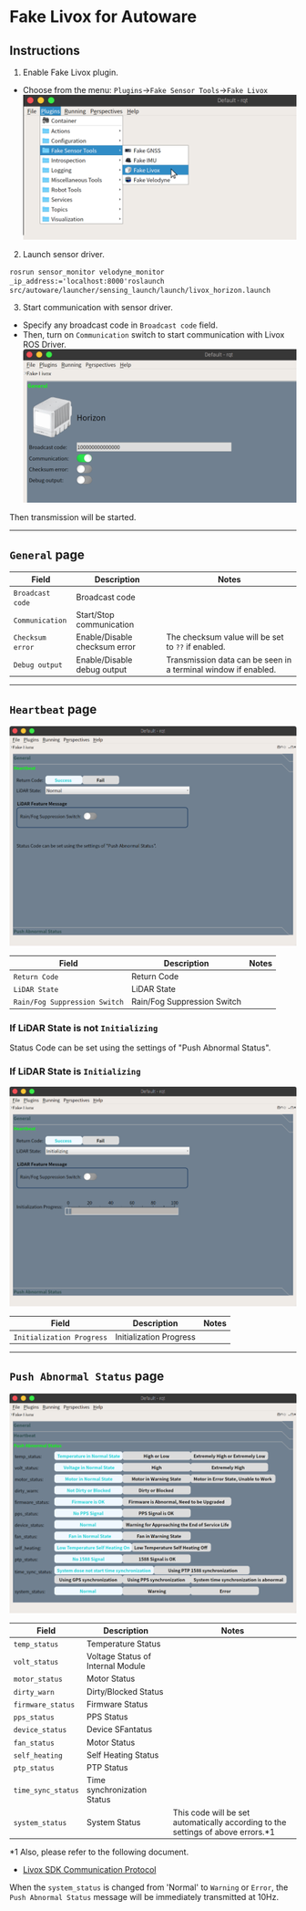 # Fake Livox for Autoware

## Instructions

1. Enable Fake Livox plugin.

- Choose from the menu: `Plugins`->`Fake Sensor Tools`->`Fake Livox`
  ![window](docs/readme_01.png)

2. Launch sensor driver.

```
rosrun sensor_monitor velodyne_monitor _ip_address:='localhost:8000'roslaunch src/autoware/launcher/sensing_launch/launch/livox_horizon.launch
```

3. Start communication with sensor driver.

- Specify any broadcast code in `Broadcast code` field.
- Then, turn on `Communication` switch to start communication with Livox ROS Driver.
  ![window](docs/readme_02.png)

Then transmission will be started.

---

## `General` page

| Field            | Description                   | Notes                                                          |
| ---------------- | ----------------------------- | -------------------------------------------------------------- |
| `Broadcast code` | Broadcast code                |                                                                |
| `Communication`  | Start/Stop communication      |                                                                |
| `Checksum error` | Enable/Disable checksum error | The checksum value will be set to `??` if enabled.             |
| `Debug output`   | Enable/Disable debug output   | Transmission data can be seen in a terminal window if enabled. |

---

## `Heartbeat` page

![window](docs/readme_03.png)

| Field                         | Description                 | Notes |
| ----------------------------- | --------------------------- | ----- |
| `Return Code`                 | Return Code                 |       |
| `LiDAR State`                 | LiDAR State                 |       |
| `Rain/Fog Suppression Switch` | Rain/Fog Suppression Switch |       |

### If LiDAR State is not `Initializing`

Status Code can be set using the settings of "Push Abnormal Status".

### If LiDAR State is `Initializing`

![window](docs/readme_04.png)

| Field                     | Description             | Notes |
| ------------------------- | ----------------------- | ----- |
| `Initialization Progress` | Initialization Progress |       |

---

## `Push Abnormal Status` page

![window](docs/readme_05.png)

| Field              | Description                       | Notes                                                                             |
| ------------------ | --------------------------------- | --------------------------------------------------------------------------------- |
| `temp_status`      | Temperature Status                |                                                                                   |
| `volt_status`      | Voltage Status of Internal Module |                                                                                   |
| `motor_status`     | Motor Status                      |                                                                                   |
| `dirty_warn`       | Dirty/Blocked Status              |                                                                                   |
| `firmware_status`  | Firmware Status                   |                                                                                   |
| `pps_status`       | PPS Status                        |                                                                                   |
| `device_status`    | Device SFantatus                  |                                                                                   |
| `fan_status`       | Motor Status                      |                                                                                   |
| `self_heating`     | Self Heating Status               |                                                                                   |
| `ptp_status`       | PTP Status                        |                                                                                   |
| `time_sync_status` | Time synchronization Status       |                                                                                   |
| `system_status`    | System Status                     | This code will be set automatically according to the settings of above errors.\*1 |

\*1 Also, please refer to the following document.

- [Livox SDK Communication Protocol](https://github.com/Livox-SDK/Livox-SDK/wiki/Livox-SDK-Communication-Protocol)

When the `system_status` is changed from 'Normal' to `Warning` or `Error`, the `Push Abnormal Status` message will be immediately transmitted at 10Hz.
